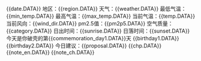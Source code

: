 {{date.DATA}}
地区：{{region.DATA}}
天气：{{weather.DATA}}
最低气温：{{min_temp.DATA}}
最高气温：{{max_temp.DATA}}
当前气温：{{temp.DATA}}
当前风向：{{wind_dir.DATA}}
pm2.5值：{{pm2p5.DATA}}
空气质量：{{category.DATA}}
日出时间：{{sunrise.DATA}}
日落时间：{{sunset.DATA}}
今天是你破壳的第{{commemoration_day1.DATA}}天 
{{birthday1.DATA}}
{{birthday2.DATA}}
今日建议：{{proposal.DATA}}
{{chp.DATA}}
{{note_en.DATA}}
{{note_ch.DATA}}